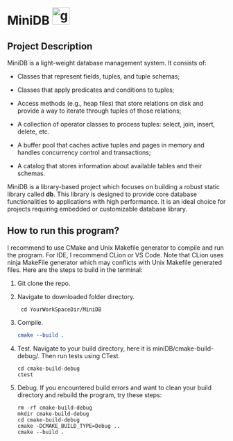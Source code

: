 # MiniDB <a target="_blank" title="Picked off of Google Images"><img width="40" alt="gowebly logo" src="https://www.svgrepo.com/show/76996/database.svg"></a>

## Project Description
MiniDB is a light-weight database management system. It consists of:
- Classes that represent fields, tuples, and tuple schemas;

- Classes that apply predicates and conditions to tuples;

- Access methods (e.g., heap files) that store relations on disk and provide a way to iterate through tuples
  of those relations;

- A collection of operator classes to process tuples: select, join, insert, delete, etc.

- A buffer pool that caches active tuples and pages in memory and handles concurrency control and transactions;

- A catalog that stores information about available tables and their schemas.
  
MiniDB is a library-based project which focuses on building a robust static library called **db**.
This library is designed to provide core database functionalities to applications with high performance. It
is an ideal choice for projects requiring embedded or customizable database library.  

## How to run this program?
I recommend to use CMake and Unix Makefile generator to compile and run the program. For IDE, I recommend CLion
or VS Code. Note that CLion uses ninja MakeFile generator which may conflicts with Unix Makefile generated files.
Here are the steps to build in the terminal:
1. Git clone the repo.
2. Navigate to downloaded folder directory.
   ```shell
    cd YourWorkSpaceDir/MiniDB
    ```
3. Compile.
    ```cmake
    cmake --build .
    ```
4. Test. Navigate to your build directory, here it is miniDB/cmake-build-debug/. Then run tests using CTest. 
    ```shell
    cd cmake-build-debug
    ctest
    ```

5. Debug.
   If you encountered build errors and want to clean your build directory and rebuild the program, try these steps:
    ```shell
   rm -rf cmake-build-debug
   mkdir cmake-build-debug
   cd cmake-build-debug
   cmake -DCMAKE_BUILD_TYPE=Debug ..
   cmake --build .
   ```
